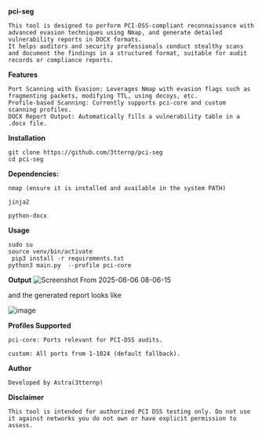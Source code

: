**pci-seg**
```
This tool is designed to perform PCI-DSS-compliant reconnaissance with advanced evasion techniques using Nmap, and generate detailed vulnerability reports in DOCX formats.
It helps auditors and security professionals conduct stealthy scans and document the findings in a structured format, suitable for audit records or compliance reports.
```
**Features**
```
Port Scanning with Evasion: Leverages Nmap with evasion flags such as fragmenting packets, modifying TTL, using decoys, etc.
Profile-based Scanning: Currently supports pci-core and custom scanning profiles.
DOCX Report Output: Automatically fills a vulnerability table in a .docx file.
```
**Installation**
```
git clone https://github.com/3tternp/pci-seg
cd pci-seg
```
**Dependencies:**
```
nmap (ensure it is installed and available in the system PATH)

jinja2

python-docx
```
**Usage**
```
sudo su
source venv/bin/activate
 pip3 install -r requirements.txt
python3 main.py  --profile pci-core
```

**Output**
![Screenshot From 2025-06-06 08-06-15](https://github.com/user-attachments/assets/32774795-d3e6-4960-8764-799db45fad63)

and the generated report looks like 

![image](https://github.com/user-attachments/assets/31e51e9e-3e1e-4ed8-a0b8-4011692c4eaa)

**Profiles Supported**
```
pci-core: Ports relevant for PCI-DSS audits.

custom: All ports from 1-1024 (default fallback).
```
**Author**
```
Developed by Astra(3tternp)
```

**Disclaimer**
```
This tool is intended for authorized PCI DSS testing only. Do not use it against networks you do not own or have explicit permission to assess.
```
